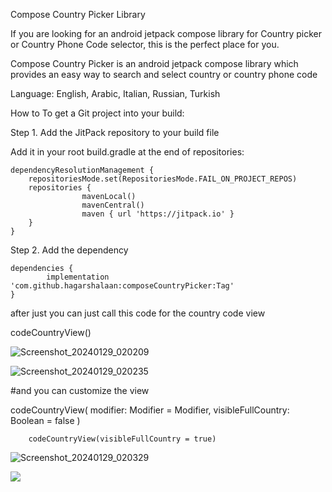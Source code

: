 Compose Country Picker Library

If you are looking for an android jetpack compose  library for Country picker or Country Phone Code selector, this is the perfect place for you.

Compose Country Picker  is an android jetpack compose library which provides an easy way to search and select country or country phone code

Language:
English,
Arabic,
Italian,
Russian,
Turkish

How to
To get a Git project into your build:

Step 1. Add the JitPack repository to your build file


Add it in your root build.gradle at the end of repositories:

	dependencyResolutionManagement {
		repositoriesMode.set(RepositoriesMode.FAIL_ON_PROJECT_REPOS)
		repositories {
			        mavenLocal()
                    mavenCentral()
		        	maven { url 'https://jitpack.io' }
		}
	}
Step 2. Add the dependency

	dependencies {
	        implementation 'com.github.hagarshalaan:composeCountryPicker:Tag'
	}

after just you can just call this code for the country code view 

codeCountryView()

![Screenshot_20240129_020209](https://github.com/hagarshalaan/composeCountryPicker/assets/17965403/0dc21c8a-c7de-47ff-8e71-956ba596fc05)

![Screenshot_20240129_020235](https://github.com/hagarshalaan/composeCountryPicker/assets/17965403/4d0d0978-1f86-4700-b007-94e573287ab3)

#and you can customize the view 

codeCountryView(
    modifier: Modifier = Modifier,
    visibleFullCountry: Boolean = false
)


        codeCountryView(visibleFullCountry = true)
	
![Screenshot_20240129_020329](https://github.com/hagarshalaan/composeCountryPicker/assets/17965403/37d29b26-94f1-40f5-a690-b3045db00f82)


[![](https://jitpack.io/v/hagarshalaan/composeCountryPicker.svg)](https://jitpack.io/#hagarshalaan/composeCountryPicker)

